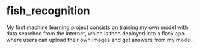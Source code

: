 # fish_recognition
My first machine learning project consists on training my own model with data searched from the internet, which is then deployed into a flask app where users can upload their own images and get answers from my model.
